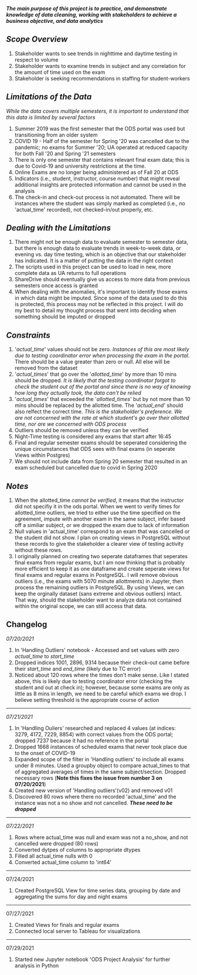 ***The main purpose of this project is to practice, and demonstrate knowledge of data cleaning, working with stakeholders to achieve a business objective, and data analytics***

## *Scope Overview*

1. Stakeholder wants to see trends in nighttime and daytime testing in respect to volume
2. Stakeholder wants to examine trends in subject and any correlation for the amount of time used on the exam
3. Stakeholder is seeking recommendations in staffing for student-workers


## *Limitations of the Data*

*While the data covers multiple semesters, it is important to understand that this data is limited by several factors*

1. Summer 2019 was the first semester that the ODS portal was used but transitioning from an older system
2. COVID 19 - Half of the semester for Spring '20 was cancelled due to the pandemic; no exams for Summer '20; UA operated at reduced capacity for both Fall '20 and Spring '21 semesters
3. There is only one semester that contains relevant final exam data; this is due to Covid-19 and university restrictions at the time.
4. Online Exams are no longer being administered as of Fall 20 at ODS
5. Indicators (i.e., student, instructor, course number) that might reveal additional insights are protected information and cannot be used in the analysis
6. The check-in and check-out process is not automated. There will be instances where the student was simply marked as completed (i.e., no 'actual_time' recorded), not checked-in/out properly, etc. 

## *Dealing with the Limitations*

1. There might not be enough data to evaluate semester to semester data, but there is enough data to evaluate trends in week-to-week data, or evening vs. day time testing, which is an objective that our stakeholder has indicated. It is a matter of putting the data in the right context
2. The scripts used in this project can be used to load in new, more complete data as UA returns to full operations
3. ShareDrive should eventually give us access to more data from previous semesters once access is granted
4. When dealing with the anomalies, it's important to identify those exams in which data might be imputed. Since some of the data used to do this is protected, this process may not be reflected in this project. I will do my best to detail my thought process that went into deciding when something should be imputed or dropped

## *Constraints*

1. '*actual_time*' values should not be zero. *Instances of this are most likely due to testing coordinator error when processing the exam in the portal*. There should be a value greater than zero or null. All else will be removed from the dataset
2. '*actual_times*' that go over the '*allotted_time*' by more than 10 mins should be dropped. *It is likely that the testing coordinator forgot to check the student out of the portal and since there is no way of knowing how long they actually took, the data can't be relied*
3. '*actual_times*' that exceeded the '*allotted_times*' but by not more than 10 mins should be replaced by the allotted time. The '*actual_end*' should also relfect the correct time. *This is the stakeholder's preference. We are not concerned with the rate at which student's go over their allotted time, nor are we concerned with ODS process*
4. Outliers should be removed unless they can be verified
5. Night-Time testing is considered any exams that start after 16:45
6. Final and regular semester exams should be seperated considering the unique circumstances that ODS sees with final exams (in seperate Views within Postgres)
8. We should not include data from Spring 20 semester that resulted in an exam scheduled but cancelled due to covid in Spring 2020

## *Notes*

1. When the allotted_time *cannot be verified*, it means that the instructor did not specifiy it in the ods portal. When we went to verify times for allotted_time outliers, we tried to either use the time specified on the agreement, impute with another exam in the same subject, infer based off a similiar subject, or we dropped the exam due to lack of information
2. Null values in 'actual_time' correspond to an exam that was cancelled or the student did not show. I plan on creating views in PostgreSQL without these records to give the stakeholder a clearer view of testing activity without these rows.
4. I originally planned on creating two seperate dataframes that seperates final exams from regular exams, but I am now thinking that is probably more efficient to keep it as one dataframe and create seperate views for final exams and regular exams in PostgreSQL. I will remove obvious outliers (i.e., the exams with 5070 minute allottments) in Jupyter, then process the remaining outliers in PostgreSQL. By using Views, we can keep the orginally dataset (sans extreme and obvious outliers) intact. That way, should the stakeholder want to analyze data not contained within the original scope, we can still access that data.

## Changelog
*07/20/2021*
1. In 'Handling Outliers' notebook - Accessed and set values with zero *actual_time* to *start_time*
2. Dropped indices 1001, 2896, 9314 because their check-out came before their *start_time* and *end_time* (likely due to TC error)
3. Noticed about 120 rows where the times don't make sense. Like I stated above, this is likely due to testing coordinator error (checking the student and out at check in); however, because some exams are only as little as 8 mins in length, we need to be careful which exams we drop. I believe setting threshold is the appropriate course of action
***
*07/21/2021*
1. In 'Handling Ouliers' researched and replaced 4 values (at indices: 3279, 4172, 7229, 8854) with correct values from the ODS portal; dropped 7237 because it had no reference in the portal
2. Dropped 1668 instances of scheduled exams that never took place due to the onset of COVID-19
3. Expanded scope of the filter in 'Handling outliers' to include all exams under 8 minutes. Used a groupby object to compare actual_times to that of aggregated averages of times in the same subject/section. Dropped necessary rows (**Note this fixes the issue from number 3 on 07/20/2021**)
4. Created new version of 'Handling outliers'(v02) and removed v01
5. Discovered 80 rows where there no recorded 'actual_time' and the instance was not a no show and not cancelled. ***These need to be dropped***
***
*07/22/2021*
1. Rows where actual_time was null and exam was not a no_show, and not cancelled were dropped (80 rows)
2. Converted dytpes of columns to appropriate dtypes
3. Filled all actual_time nulls with 0
4. Converted actual_time column to 'int64'

***
07/24/2021
1. Created PostgreSQL View for time series data, grouping by date and aggregating the sums for day and night exams
***
07/27/2021
1. Created Views for finals and regular exams
2. Connected local server to Tableau for visualizations
***
07/29/2021
1. Started new Jupyter notebook 'ODS Project Analysis' for further analysis in Python

